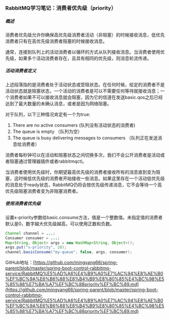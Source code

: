 ### RabbitMQ学习笔记：消费者优先级（priority）

##### 概述

消费者优先级允许你确保高优先级消费者活动（非阻塞）的时候接收消息，低优先消费者只有在高优先级消费者阻塞的时候接收消息。



通常，连接到队列上的活动消费者以循环的方式从队列接收消息。当消费者使用优先级，如果多个活动消费者存在，且具有相同的优先级，则消息轮流传递。



##### 活动消费者定义

上述段落指的是消费者处于活动状态或受阻状态。在任何时候，给定的消费者不是活动状态就是阻塞状态，一个活动的消费者是可以不需要任何等待就接收消息；一个消费者如果不可以接收消息就会阻塞，因为它的信道在发送basic.qos之后已经达到了最大数量的未确认消息，或者是因为网络阻塞。



对于队列，以下三种情况肯定有一个为true:

1.  There are no active consumers (队列没有活动状态的消费者)
2.  The queue is empty （队列为空）
3.  The queue is busy delivering messages to consumers （队列正在发送消息给消费者）

消费者每秒钟可以在活动和阻塞状态之间切换多次，我们不会公开消费者是活动或者阻塞通过管理器插件或者rabbitmqctl。

当消费者使用优先级时，你期望最高优先级的消费者接收所有的消息直到变为阻塞，这时候低优先级的消费者开始接收一些消息。如果这里存在一个活动低优先级的消息处于ready状态，RabbitMQ仍将会按优先级传递消息，它不会等待一个高优先级阻塞消费者变为非阻塞消费者。



##### 使用消费者优先级

设置x-priority参数给basic.consume方法，值是一个整数值。未指定值的消费者默认是0，数字越大优先级越高，可以使用正数和负数。

```java
Channel channel = ...;
Consumer consumer = ...;
Map<String, Object> args = new HashMap<String, Object>();
args.put("x-priority", 10);
channel.basicConsume("my-queue", false, args, consumer);
```

GitHub地址：[https://github.com/mingyang66/spring-parent/blob/master/spring-boot-control-rabbitmq-service/RabbitMQ%E5%AD%A6%E4%B9%A0%E7%AC%94%E8%AE%B0%EF%BC%9A%E6%B6%88%E8%B4%B9%E8%80%85%E4%BC%98%E5%85%88%E7%BA%A7%EF%BC%88priority%EF%BC%89.md](https://github.com/mingyang66/spring-parent/blob/master/spring-boot-control-rabbitmq-service/RabbitMQ%E5%AD%A6%E4%B9%A0%E7%AC%94%E8%AE%B0%EF%BC%9A%E6%B6%88%E8%B4%B9%E8%80%85%E4%BC%98%E5%85%88%E7%BA%A7%EF%BC%88priority%EF%BC%89.md)

